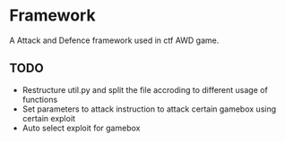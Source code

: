 # Framework

A Attack and Defence framework used in ctf AWD game.

## TODO
* Restructure util.py and split the file accroding to different usage of functions
* Set parameters to attack instruction to attack certain gamebox using certain exploit
* Auto select exploit for gamebox
